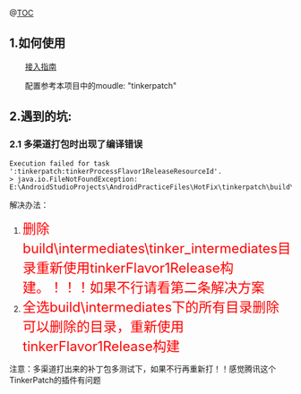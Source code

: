 @[TOC](tinkerPatch的用法)


## 1.如何使用

　　[接入指南](http://www.tinkerpatch.com/Docs/SDK)

　　配置参考本项目中的moudle: "tinkerpatch"

## 2.遇到的坑:

### 2.1 多渠道打包时出现了编译错误

```
Execution failed for task ':tinkerpatch:tinkerProcessFlavor1ReleaseResourceId'.
> java.io.FileNotFoundException: E:\AndroidStudioProjects\AndroidPracticeFiles\HotFix\tinkerpatch\build\intermediates\tinker_intermediates\values_backup
```

解决办法：

1. <font color=red size = 5>删除build\intermediates\tinker_intermediates目录重新使用tinkerFlavor1Release构建。！！！如果不行请看第二条解决方案</font>
2. <font color=red size = 5>全选build\intermediates下的所有目录删除可以删除的目录，重新使用tinkerFlavor1Release构建</font>


注意：多渠道打出来的补丁包多测试下，如果不行再重新打！！感觉腾讯这个TinkerPatch的插件有问题


 


      
     
 

